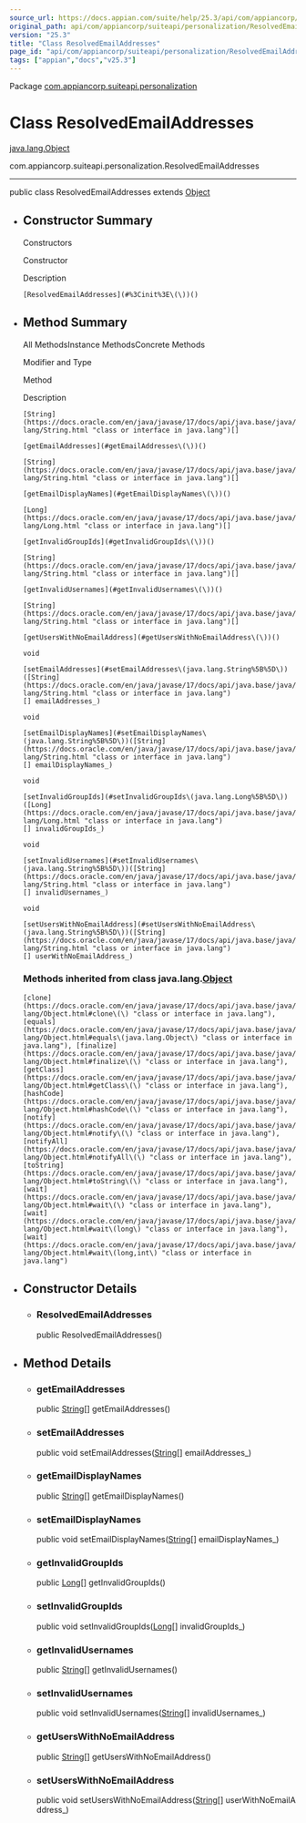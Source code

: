 ```yaml
---
source_url: https://docs.appian.com/suite/help/25.3/api/com/appiancorp/suiteapi/personalization/ResolvedEmailAddresses.html
original_path: api/com/appiancorp/suiteapi/personalization/ResolvedEmailAddresses.html
version: "25.3"
title: "Class ResolvedEmailAddresses"
page_id: "api/com/appiancorp/suiteapi/personalization/ResolvedEmailAddresses"
tags: ["appian","docs","v25.3"]
---
```



Package [com.appiancorp.suiteapi.personalization](package-summary.html)

# Class ResolvedEmailAddresses

[java.lang.Object](https://docs.oracle.com/en/java/javase/17/docs/api/java.base/java/lang/Object.html "class or interface in java.lang")

com.appiancorp.suiteapi.personalization.ResolvedEmailAddresses

* * *

public class ResolvedEmailAddresses extends [Object](https://docs.oracle.com/en/java/javase/17/docs/api/java.base/java/lang/Object.html "class or interface in java.lang")

-   ## Constructor Summary

    Constructors

    Constructor

    Description

    `[ResolvedEmailAddresses](#%3Cinit%3E\(\))()`

-   ## Method Summary

    All MethodsInstance MethodsConcrete Methods

    Modifier and Type

    Method

    Description

    `[String](https://docs.oracle.com/en/java/javase/17/docs/api/java.base/java/lang/String.html "class or interface in java.lang")[]`

    `[getEmailAddresses](#getEmailAddresses\(\))()`

    `[String](https://docs.oracle.com/en/java/javase/17/docs/api/java.base/java/lang/String.html "class or interface in java.lang")[]`

    `[getEmailDisplayNames](#getEmailDisplayNames\(\))()`

    `[Long](https://docs.oracle.com/en/java/javase/17/docs/api/java.base/java/lang/Long.html "class or interface in java.lang")[]`

    `[getInvalidGroupIds](#getInvalidGroupIds\(\))()`

    `[String](https://docs.oracle.com/en/java/javase/17/docs/api/java.base/java/lang/String.html "class or interface in java.lang")[]`

    `[getInvalidUsernames](#getInvalidUsernames\(\))()`

    `[String](https://docs.oracle.com/en/java/javase/17/docs/api/java.base/java/lang/String.html "class or interface in java.lang")[]`

    `[getUsersWithNoEmailAddress](#getUsersWithNoEmailAddress\(\))()`

    `void`

    `[setEmailAddresses](#setEmailAddresses\(java.lang.String%5B%5D\))([String](https://docs.oracle.com/en/java/javase/17/docs/api/java.base/java/lang/String.html "class or interface in java.lang")[] emailAddresses_)`

    `void`

    `[setEmailDisplayNames](#setEmailDisplayNames\(java.lang.String%5B%5D\))([String](https://docs.oracle.com/en/java/javase/17/docs/api/java.base/java/lang/String.html "class or interface in java.lang")[] emailDisplayNames_)`

    `void`

    `[setInvalidGroupIds](#setInvalidGroupIds\(java.lang.Long%5B%5D\))([Long](https://docs.oracle.com/en/java/javase/17/docs/api/java.base/java/lang/Long.html "class or interface in java.lang")[] invalidGroupIds_)`

    `void`

    `[setInvalidUsernames](#setInvalidUsernames\(java.lang.String%5B%5D\))([String](https://docs.oracle.com/en/java/javase/17/docs/api/java.base/java/lang/String.html "class or interface in java.lang")[] invalidUsernames_)`

    `void`

    `[setUsersWithNoEmailAddress](#setUsersWithNoEmailAddress\(java.lang.String%5B%5D\))([String](https://docs.oracle.com/en/java/javase/17/docs/api/java.base/java/lang/String.html "class or interface in java.lang")[] userWithNoEmailAddress_)`

    ### Methods inherited from class java.lang.[Object](https://docs.oracle.com/en/java/javase/17/docs/api/java.base/java/lang/Object.html "class or interface in java.lang")

    `[clone](https://docs.oracle.com/en/java/javase/17/docs/api/java.base/java/lang/Object.html#clone\(\) "class or interface in java.lang"), [equals](https://docs.oracle.com/en/java/javase/17/docs/api/java.base/java/lang/Object.html#equals\(java.lang.Object\) "class or interface in java.lang"), [finalize](https://docs.oracle.com/en/java/javase/17/docs/api/java.base/java/lang/Object.html#finalize\(\) "class or interface in java.lang"), [getClass](https://docs.oracle.com/en/java/javase/17/docs/api/java.base/java/lang/Object.html#getClass\(\) "class or interface in java.lang"), [hashCode](https://docs.oracle.com/en/java/javase/17/docs/api/java.base/java/lang/Object.html#hashCode\(\) "class or interface in java.lang"), [notify](https://docs.oracle.com/en/java/javase/17/docs/api/java.base/java/lang/Object.html#notify\(\) "class or interface in java.lang"), [notifyAll](https://docs.oracle.com/en/java/javase/17/docs/api/java.base/java/lang/Object.html#notifyAll\(\) "class or interface in java.lang"), [toString](https://docs.oracle.com/en/java/javase/17/docs/api/java.base/java/lang/Object.html#toString\(\) "class or interface in java.lang"), [wait](https://docs.oracle.com/en/java/javase/17/docs/api/java.base/java/lang/Object.html#wait\(\) "class or interface in java.lang"), [wait](https://docs.oracle.com/en/java/javase/17/docs/api/java.base/java/lang/Object.html#wait\(long\) "class or interface in java.lang"), [wait](https://docs.oracle.com/en/java/javase/17/docs/api/java.base/java/lang/Object.html#wait\(long,int\) "class or interface in java.lang")`

-   ## Constructor Details

    -   ### ResolvedEmailAddresses

        public ResolvedEmailAddresses()

-   ## Method Details

    -   ### getEmailAddresses

        public [String](https://docs.oracle.com/en/java/javase/17/docs/api/java.base/java/lang/String.html "class or interface in java.lang")\[\] getEmailAddresses()

    -   ### setEmailAddresses

        public void setEmailAddresses([String](https://docs.oracle.com/en/java/javase/17/docs/api/java.base/java/lang/String.html "class or interface in java.lang")\[\] emailAddresses\_)

    -   ### getEmailDisplayNames

        public [String](https://docs.oracle.com/en/java/javase/17/docs/api/java.base/java/lang/String.html "class or interface in java.lang")\[\] getEmailDisplayNames()

    -   ### setEmailDisplayNames

        public void setEmailDisplayNames([String](https://docs.oracle.com/en/java/javase/17/docs/api/java.base/java/lang/String.html "class or interface in java.lang")\[\] emailDisplayNames\_)

    -   ### getInvalidGroupIds

        public [Long](https://docs.oracle.com/en/java/javase/17/docs/api/java.base/java/lang/Long.html "class or interface in java.lang")\[\] getInvalidGroupIds()

    -   ### setInvalidGroupIds

        public void setInvalidGroupIds([Long](https://docs.oracle.com/en/java/javase/17/docs/api/java.base/java/lang/Long.html "class or interface in java.lang")\[\] invalidGroupIds\_)

    -   ### getInvalidUsernames

        public [String](https://docs.oracle.com/en/java/javase/17/docs/api/java.base/java/lang/String.html "class or interface in java.lang")\[\] getInvalidUsernames()

    -   ### setInvalidUsernames

        public void setInvalidUsernames([String](https://docs.oracle.com/en/java/javase/17/docs/api/java.base/java/lang/String.html "class or interface in java.lang")\[\] invalidUsernames\_)

    -   ### getUsersWithNoEmailAddress

        public [String](https://docs.oracle.com/en/java/javase/17/docs/api/java.base/java/lang/String.html "class or interface in java.lang")\[\] getUsersWithNoEmailAddress()

    -   ### setUsersWithNoEmailAddress

        public void setUsersWithNoEmailAddress([String](https://docs.oracle.com/en/java/javase/17/docs/api/java.base/java/lang/String.html "class or interface in java.lang")\[\] userWithNoEmailAddress\_)